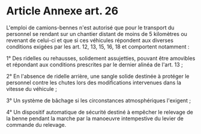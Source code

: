 # Article Annexe art. 26

L'emploi de camions-bennes n'est autorisé que pour le transport du personnel se rendant sur un chantier distant de moins de 5 kilomètres ou revenant de celui-ci et que si ces véhicules répondent aux diverses conditions exigées par les art. 12, 13, 15, 16, 18 et comportent notamment :

1° Des ridelles ou rehausses, solidement assujetties, pouvant être amovibles et répondant aux conditions prescrites par le dernier alinéa de l'art. 13 ;

2° En l'absence de ridelle arrière, une sangle solide destinée à protéger le personnel contre les chutes lors des modifications intervenues dans la vitesse du véhicule ;

3° Un système de bâchage si les circonstances atmosphériques l'exigent ;

4° Un dispositif automatique de sécurité destiné à empêcher le relevage de la benne pendant la marche par la manoeuvre intempestive du levier de commande du relevage.
